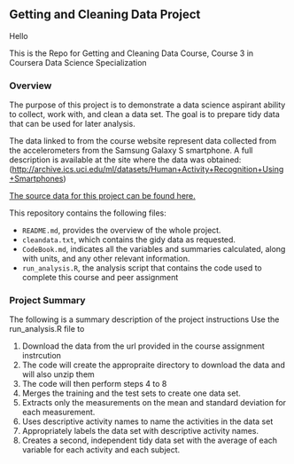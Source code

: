 ## Getting and Cleaning Data Project

Hello

This is the Repo for Getting and Cleaning Data Course,  Course 3 in Coursera Data Science Specialization


### Overview
The purpose of this project is to demonstrate a data science aspirant ability to collect, work with, and clean a data set. The goal is to prepare tidy data that can be used for later analysis.

The data linked to from the course website represent data collected from the accelerometers from the Samsung Galaxy S smartphone. A full description is available at the site where the data was obtained:
(http://archive.ics.uci.edu/ml/datasets/Human+Activity+Recognition+Using+Smartphones)

[The source data for this project can be found here.](https://d396qusza40orc.cloudfront.net/getdata%2Fprojectfiles%2FUCI%20HAR%20Dataset.zip)

This repository contains the following files:

- `README.md`, provides the overview of the whole project.
- `cleandata.txt`, which contains the gidy data as requested.
- `CodeBook.md`, indicates all the variables and summaries calculated, along with units, and any other relevant information.
- `run_analysis.R`, the analysis script that contains the code used to complete this course and peer assignment 

### Project Summary
The following is a summary description of the project instructions
Use the run_analysis.R file to
1. Download the data from the url provided in the course assignment instrcution
2. The code will create the appropraite directory to download the data and will also unzip them
3. The code will then perform steps 4 to 8
4. Merges the training and the test sets to create one data set.
5. Extracts only the measurements on the mean and standard deviation for each measurement. 
6. Uses descriptive activity names to name the activities in the data set
7. Appropriately labels the data set with descriptive activity names. 
8. Creates a second, independent tidy data set with the average of each variable for each activity and each subject. 


